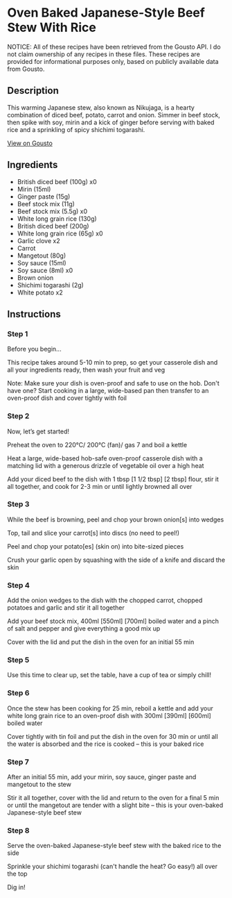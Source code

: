 # Oven Baked Japanese-Style Beef Stew With Rice

NOTICE: All of these recipes have been retrieved from the Gousto API. I do not claim ownership of any recipes in these files. These recipes are provided for informational purposes only, based on publicly available data from Gousto.

## Description

This warming Japanese stew, also known as Nikujaga, is a hearty combination of diced beef, potato, carrot and onion. Simmer in beef stock, then spike with soy, mirin and a kick of ginger before serving with baked rice and a sprinkling of spicy shichimi togarashi. 

[View on Gousto](https://www.gousto.co.uk/recipes/cookbook/oven-baked-japanese-style-beef-stew-with-rice)

## Ingredients

- British diced beef (100g) x0
- Mirin (15ml)
- Ginger paste (15g)
- Beef stock mix (11g)
- Beef stock mix (5.5g) x0
- White long grain rice (130g)
- British diced beef (200g)
- White long grain rice (65g) x0
- Garlic clove x2
- Carrot
- Mangetout (80g)
- Soy sauce (15ml)
- Soy sauce (8ml) x0
- Brown onion
- Shichimi togarashi (2g)
- White potato x2

## Instructions


### Step 1

Before you begin...

This recipe takes around 5-10 min<span class="text-danger"> </span>to prep, so get your casserole dish and all your ingredients ready, then wash your fruit and veg

Note: Make sure your dish is oven-proof and safe to use on the hob. Don't have one? Start cooking in a large, wide-based pan then transfer to an oven-proof dish and cover tightly with foil


### Step 2

Now, let’s get started!

Preheat the oven to 220°C/ 200°C (fan)/ gas 7 and boil a kettle

Heat a large, wide-based hob-safe oven-proof casserole dish with a matching lid with a generous drizzle of vegetable oil over a high heat

Add your diced beef to the dish with 1 tbsp <span class="text-purple">[1 1/2 tbsp]</span> <span class="text-danger">[2 tbsp]</span> flour, stir it all together, and cook for 2-3 min or until lightly browned all over


### Step 3

While the beef is browning, peel and chop your brown onion[s] into wedges

Top, tail and slice your carrot[s] into discs (no need to peel!)

Peel and chop your potato[es] (skin on) into bite-sized pieces

Crush your garlic open by squashing with the side of a knife and discard the skin


### Step 4

Add the onion wedges to the dish with the chopped carrot, chopped potatoes and garlic and stir it all together

Add your beef stock mix, 400ml <span class="text-purple">[550ml]</span> <span class="text-danger">[700ml]</span> boiled water and a pinch of salt and pepper and give everything a good mix up

Cover with the lid and put the dish in the oven for an initial 55 min


### Step 5

Use this time to clear up, set the table, have a cup of tea or simply chill!


### Step 6

Once the stew has been cooking for 25 min, reboil a kettle and add your white long grain rice to an oven-proof dish with 300ml<span class="text-purple"> [390ml] </span><span class="text-danger">[600ml] </span>boiled water

Cover tightly with tin foil and put the dish in the oven for 30 min or until all the water is absorbed and the rice is cooked – this is your baked rice


### Step 7

After an initial 55 min, add your mirin, soy sauce, ginger paste and mangetout to the stew

Stir it all together, cover with the lid and return to the oven for a final 5 min or until the mangetout are tender with a slight bite – this is your oven-baked Japanese-style beef stew

### Step 8

Serve the oven-baked Japanese-style beef stew with the baked rice to the side

Sprinkle your shichimi togarashi (can't handle the heat? Go easy!) all over the top

Dig in!

